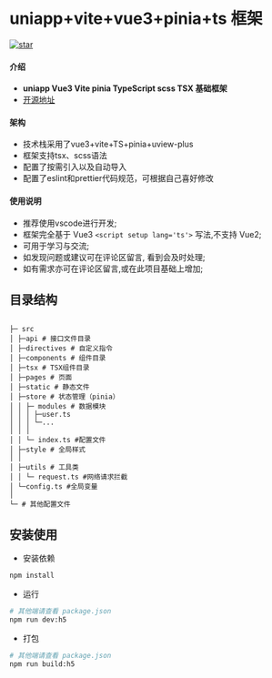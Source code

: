 # uniapp+vite+vue3+pinia+ts 框架

<a href='https://gitee.com/IT-bear/uniapp-framework/stargazers'><img src='https://gitee.com/IT-bear/uniapp-framework/badge/star.svg?theme=dark' alt='star'></img></a>

#### 介绍

- **uniapp Vue3 Vite pinia TypeScript scss TSX 基础框架**
- [开源地址](https://gitee.com/IT-bear/uniapp-framework)

#### 架构

- 技术栈采用了vue3+vite+TS+pinia+uview-plus
- 框架支持tsx、scss语法
- 配置了按需引入以及自动导入
- 配置了eslint和prettier代码规范，可根据自己喜好修改

#### 使用说明

- 推荐使用vscode进行开发;
- 框架完全基于 Vue3 `<script setup lang='ts'>` 写法,不支持 Vue2;
- 可用于学习与交流;
- 如发现问题或建议可在评论区留言, 看到会及时处理;
- 如有需求亦可在评论区留言,或在此项目基础上增加;

## 目录结构

```shell

├─ src
│ ├─api # 接口文件目录
│ ├─directives # 自定义指令
│ ├─components # 组件目录
│ ├─tsx # TSX组件目录
│ ├─pages # 页面
│ ├─static # 静态文件
│ ├─store # 状态管理（pinia）
│ │ ├─ modules # 数据模块
│ │ │ ├─user.ts
│ │ │ └─...
│ │ │
│ │ └─ index.ts #配置文件
│ ├─style # 全局样式
│ │
│ ├─utils # 工具类
│ │	└─ request.ts #网络请求拦截
│ └─config.ts #全局变量
│
└─ # 其他配置文件

```

## 安装使用

- 安装依赖

```bash
npm install
```

- 运行

```bash
# 其他端请查看 package.json
npm run dev:h5
```

- 打包

```bash
# 其他端请查看 package.json
npm run build:h5
```

